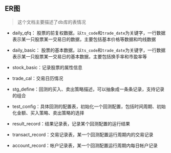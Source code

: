 ## ER图

> 这个文档主要描述了db库的表情况

- daily_qfq： 股票的前复权数据，以`ts_code`和`trade_date`为关键字，一行数据表示某一只股票某一交易日的数据，主要包括基本价格等数据和均线数据
- daily_basic： 股票的基本数据，以`ts_code`和`trade_date`为关键字，一行数据表示某一只股票某一交易日的基本数据，主要包括换手率和市盈率等
- stock_basic：记录股票的属性信息
- trade_cal：交易日历情况

- stg_define：回测的买入、卖出策略描述，可以抽象成一条条记录，支持记录的组合
- test_config：具体回测的配置表，初始化一个回测配置，包括时间周期、初始化金额、买入策略、卖出策略的选择
- result_record：结果记录表，记录某个回测配置的运行结果
- transact_record：交易记录表，某一个回测配置运行周期内的交易记录
- account_record：帐户记录表，某一个回测配置运行周期内每日帐户记录
